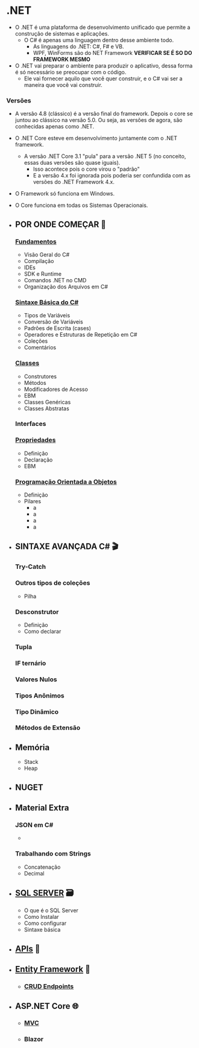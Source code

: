 # .NET

* O .NET é uma plataforma de desenvolvimento unificado que permite a construção de sistemas e aplicações.
    * O C# é apenas uma linguagem dentro desse ambiente todo.
        * As linguagens do .NET: C#, F# e VB.
        * WPF, WinForms são do NET Framework **VERIFICAR SE É SO DO FRAMEWORK MESMO**
* O .NET vai preparar o ambiente para produzir o aplicativo, dessa forma é só necessário se preocupar com o código. 
    * Ele vai fornecer aquilo que você quer construir, e o C# vai ser a maneira que você vai construir.

### Versões
* A versão 4.8 (clássico) é a versão final do framework. Depois o core se juntou ao clássico na versão 5.0. Ou seja, as versões de agora, são conhecidas apenas como .NET. 
* O .NET Core esteve em desenvolvimento juntamente com o .NET framework.
  * A versão .NET Core 3.1 "pula" para a versão .NET 5 (no conceito, essas duas versões são quase iguais). 
    * Isso acontece pois o core virou o "padrão"
    * E a versão 4.x foi ignorada pois poderia ser confundida com as versões do .NET Framework 4.x.
* O Framework só funciona em Windows.
* O Core funciona em todas os Sistemas Operacionais.

* ## POR ONDE COMEÇAR 🐾
  ### [Fundamentos](inicio/fundamentos/README.md)
  * Visão Geral do C#
  * Compilação
  * IDEs
  * SDK e Runtime
  * Comandos .NET no CMD
  * Organização dos Arquivos em C#

  ### [Sintaxe Básica do C#](inicio/sintaxe-basica/README.md)
  * Tipos de Variáveis
  * Conversão de Variáveis
  * Padrões de Escrita (cases)
  * Operadores e Estruturas de Repetição em C#
  * Coleções
  * Comentários
  
  ### [Classes](inicio/classes/README.md)
  * Construtores
  * Métodos
  * Modificadores de Acesso 
  * EBM
  * Classes Genéricas
  * Classes Abstratas
  
  ### Interfaces

  ### [Propriedades](inicio/propiedades/README.md)
  * Definição
  * Declaração
  * EBM

  ### [Programação Orientada a Objetos](inicio/progr-orientada-a-objetos/README.md)
  * Definição
  * Pilares
    * a
    * a
    * a
    * a

* ## SINTAXE AVANÇADA C# 🎬

  ### Try-Catch

  ### Outros tipos de coleções
  * Pilha
  
  ### Desconstrutor
  * Definição
  * Como declarar
  
  ### Tupla

  ### IF ternário

  ### Valores Nulos

  ### Tipos Anônimos

  ### Tipo Dinâmico

  ### Métodos de Extensão

* ## Memória
  * Stack
  * Heap

* ## NUGET

* ## Material Extra
  
  ### JSON em C#
  * 

  ### Trabalhando com Strings
  * Concatenação
  * Decimal

* ## [SQL SERVER](../banco-de-dados/README.md) 🗃️
  * O que é o SQL Server
  * Como Instalar
  * Como configurar
  * Sintaxe básica
  
* ## [APIs](apis/README.md) 🐝

* ## [Entity Framework](entity-framework/README.md) 📸
  * ### [CRUD Endpoints](entity-framework/endpoints-crud/README.md)

* ## ASP.NET Core 🌐
  * ### [MVC](asp.net-core/frontend/mvc/README.md)  
  * ### Blazor